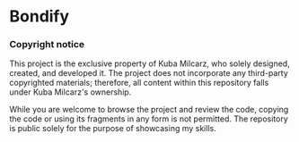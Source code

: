#  Bondify
### Copyright notice

This project is the exclusive property of Kuba Milcarz, who solely designed, created, and developed it. The project does not incorporate any third-party copyrighted materials; therefore, all content within this repository falls under Kuba Milcarz's ownership.

While you are welcome to browse the project and review the code, copying the code or using its fragments in any form is not permitted. The repository is public solely for the purpose of showcasing my skills.
